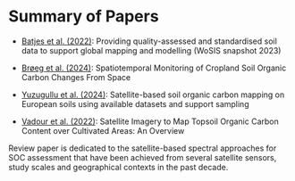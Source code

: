 # Summary of Papers

- [Batjes et al. (2022)](../papers/Batjes_2024.pdf): Providing quality-assessed and standardised soil data to support global mapping and modelling
(WoSIS snapshot 2023)


- [Brøeg et al. (2024)](../papers/Broeg_2024.pdf): Spatiotemporal Monitoring of Cropland Soil Organic Carbon Changes From Space



- [Yuzugullu et al. (2024)](../papers/Yuzugullu_2024.pdf): Satellite-based soil organic carbon mapping on European soils using available datasets and support sampling



- [Vadour et al. (2022)](../papers/Vadour_2022.pdf): Satellite Imagery to Map Topsoil Organic Carbon Content over Cultivated Areas: An Overview

Review paper is dedicated to the satellite-based spectral approaches for SOC assessment that have been achieved from several satellite sensors, study scales and geographical contexts in the past decade.


